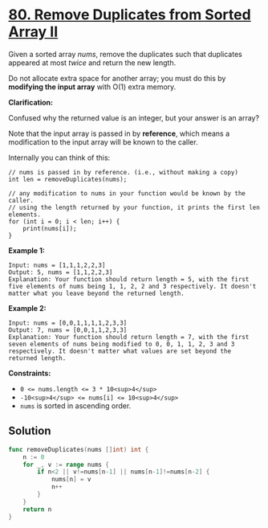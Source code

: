 # [80. Remove Duplicates from Sorted Array II](https://leetcode-cn.com/problems/remove-duplicates-from-sorted-array-ii/description/)


Given a sorted array _nums_, remove the duplicates such that duplicates appeared at most _twice_ and return the new length.

Do not allocate extra space for another array; you must do this by **modifying the input array** with O(1) extra memory.

**Clarification:**

Confused why the returned value is an integer, but your answer is an array?

Note that the input array is passed in by **reference**, which means a modification to the input array will be known to the caller.

Internally you can think of this:

```
// nums is passed in by reference. (i.e., without making a copy)
int len = removeDuplicates(nums);

// any modification to nums in your function would be known by the caller.
// using the length returned by your function, it prints the first len elements.
for (int i = 0; i < len; i++) {
    print(nums[i]);
}
```

**Example 1:**

```
Input: nums = [1,1,1,2,2,3]
Output: 5, nums = [1,1,2,2,3]
Explanation: Your function should return length = 5, with the first five elements of nums being 1, 1, 2, 2 and 3 respectively. It doesn't matter what you leave beyond the returned length.
```

**Example 2:**

```
Input: nums = [0,0,1,1,1,1,2,3,3]
Output: 7, nums = [0,0,1,1,2,3,3]
Explanation: Your function should return length = 7, with the first seven elements of nums being modified to 0, 0, 1, 1, 2, 3 and 3 respectively. It doesn't matter what values are set beyond the returned length.
```

**Constraints:**

*   `0 <= nums.length <= 3 * 10<sup>4</sup>`
*   `-10<sup>4</sup> <= nums[i] <= 10<sup>4</sup>`
*   `nums` is sorted in ascending order.



## Solution

```go
func removeDuplicates(nums []int) int {
    n := 0
    for _, v := range nums {
        if n<2 || v!=nums[n-1] || nums[n-1]!=nums[n-2] {
            nums[n] = v
            n++
        }
    }
    return n
}
```
